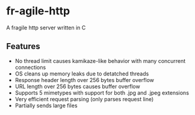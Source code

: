 # fr-agile-http
A fragile http server written in C

## Features
 - No thread limit causes kamikaze-like behavior with many concurrent connections
 - OS cleans up memory leaks due to detatched threads
 - Response header length over 256 bytes buffer overflow
 - URL length over 256 bytes causes buffer overflow
 - Supports 5 mimetypes with support for both .jpg and .jpeg extensions
 - Very efficient request parsing (only parses request line)
 - Partially sends large files
